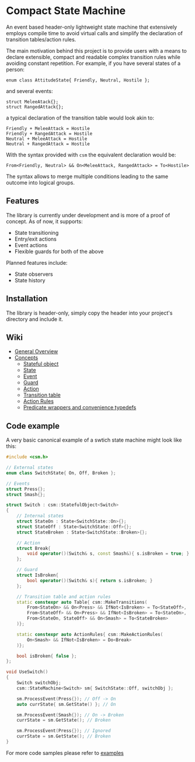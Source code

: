 # Compact State Machine

An event based header-only lightweight state machine that extensively employs compile time to avoid virtual calls and simplify the declaration of transition tables/action rules.

The main motivation behind this project is to provide users with a means to declare extensible, compact and readable complex transition rules while avoiding constant repetition.
For example, if you have several states of a person:

```
enum class AttitudeState{ Friendly, Neutral, Hostile };
```

and several events:
```
struct MeleeAtack{};
struct RangedAttack{};
```

a typical declaration of the transition table would look akin to:
```
Friendly + MeleeAttack = Hostile
Friendly + RangedAttack = Hostile
Neutral + MeleeAttack = Hostile
Neutral + RangedAttack = Hostile
```
With the syntax provided with `csm` the equivalent declaration would be:
```
From<Friendly, Neutral> && On<MeleeAttack, RangedAttack> = To<Hostile>
```
The syntax allows to merge multiple conditions leading to the same outcome into logical groups. 

## Features
The library is currently under development and is more of a proof of concept. As of now, it supports:
* State transitioning
* Entry/exit actions
* Event actions 
* Flexible guards for both of the above

Planned features include:
* State observers
* State history

## Installation
The library is header-only, simply copy the header into your project's directory and include it.

## Wiki
* [General Overview](https://github.com/Skoparov/csm/wiki/General-overview)
* [Concepts](https://github.com/Skoparov/csm/wiki/Concepts)
  * [Stateful object](https://github.com/Skoparov/csm/wiki/Concepts/#stateful-object)
  * [State](https://github.com/Skoparov/csm/wiki/Concepts/#state)
  * [Event](https://github.com/Skoparov/csm/wiki/Concepts/#event)
  * [Guard](https://github.com/Skoparov/csm/wiki/Concepts/#guard)
  * [Action](https://github.com/Skoparov/csm/wiki/Concepts/#action)
  * [Transition table](https://github.com/Skoparov/csm/wiki/Concepts/#transition-table)
  * [Action Rules](https://github.com/Skoparov/csm/wiki/Concepts/#action-rules)
  * [Predicate wrappers and convenience typedefs](https://github.com/Skoparov/csm/wiki/Concepts/#predicate-wrappers-and-convenience-typedefs)

## Code example
A very basic canonical example of a swtich state machine might look like this:
```c++
#include <csm.h>

// External states
enum class SwitchState{ On, Off, Broken };

// Events
struct Press{};
struct Smash{};

struct Switch : csm::StatefulObject<Switch>
{
    // Internal states
    struct StateOn : State<SwitchState::On>{};
    struct StateOff : State<SwitchState::Off>{};
    struct StateBroken : State<SwitchState::Broken>{};

    // Action
    struct Break{
        void operator()(Switch& s, const Smash&){ s.isBroken = true; }
    };

    // Guard
    struct IsBroken{
        bool operator()(Switch& s){ return s.isBroken; }
    };

    // Transition table and action rules
    static constexpr auto Table{ csm::MakeTransitions(
        From<StateOn> && On<Press> && IfNot<IsBroken> = To<StateOff>,
        From<StateOff> && On<Press> && IfNot<IsBroken> = To<StateOn>,
        From<StateOn, StateOff> && On<Smash> = To<StateBroken>
    )};

    static constexpr auto ActionRules{ csm::MakeActionRules(
        On<Smash> && IfNot<IsBroken> = Do<Break>
    )};

    bool isBroken{ false };
};

void UseSwitch()
{
    Switch switchObj;
    csm::StateMachine<Switch> sm{ SwitchState::Off, switchObj };

    sm.ProcessEvent(Press{}); // Off -> On
    auto currState{ sm.GetState() }; // On

    sm.ProcessEvent(Smash{}); // On -> Broken
    currState = sm.GetState(); // Broken

    sm.ProcessEvent(Press{}); // Ignored
    currState = sm.GetState(); // Broken
}
```

For more code samples please refer to [examples](https://github.com/Skoparov/csm/tree/main/examples)
